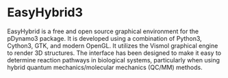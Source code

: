 # EasyHybrid3
EasyHybrid is a free and open source graphical environment for the pDynamo3 package. It is developed using a combination of Python3, Cython3, GTK, and modern OpenGL. It utilizes the Vismol graphical engine to render 3D structures. The interface has been designed to make it easy to determine reaction pathways in biological systems, particularly when using hybrid quantum mechanics/molecular mechanics (QC/MM) methods.
